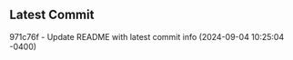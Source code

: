 
## Latest Commit
971c76f - Update README with latest commit info (2024-09-04 10:25:04 -0400) <Yunxi-Zhou>
